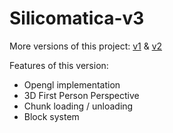 # Silicomatica-v3

More versions of this project:
[v1](https://github.com/Lavarite/Silicomatica-v1) & [v2](https://github.com/Lavarite/Silicomatica-v2-Python)

Features of this version: 
 - Opengl implementation
 - 3D First Person Perspective
 - Chunk loading / unloading
 - Block system
